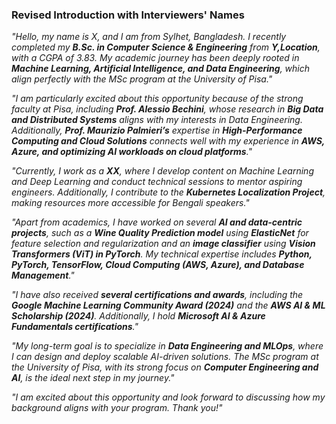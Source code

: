 ### **Revised Introduction with Interviewers' Names**  

*"Hello, my name is X, and I am from Sylhet, Bangladesh. I recently completed my **B.Sc. in Computer Science & Engineering** from **Y,Location**, with a CGPA of 3.83. My academic journey has been deeply rooted in **Machine Learning, Artificial Intelligence, and Data Engineering**, which align perfectly with the MSc program at the University of Pisa."*  

*"I am particularly excited about this opportunity because of the strong faculty at Pisa, including **Prof. Alessio Bechini**, whose research in **Big Data and Distributed Systems** aligns with my interests in Data Engineering. Additionally, **Prof. Maurizio Palmieri’s** expertise in **High-Performance Computing and Cloud Solutions** connects well with my experience in **AWS, Azure, and optimizing AI workloads on cloud platforms**."*  

*"Currently, I work as a **XX**, where I develop content on Machine Learning and Deep Learning and conduct technical sessions to mentor aspiring engineers. Additionally, I contribute to the **Kubernetes Localization Project**, making resources more accessible for Bengali speakers."*  

*"Apart from academics, I have worked on several **AI and data-centric projects**, such as a **Wine Quality Prediction model** using **ElasticNet** for feature selection and regularization and an **image classifier** using **Vision Transformers (ViT) in PyTorch**. My technical expertise includes **Python, PyTorch, TensorFlow, Cloud Computing (AWS, Azure), and Database Management**."*  

*"I have also received **several certifications and awards**, including the **Google Machine Learning Community Award (2024)** and the **AWS AI & ML Scholarship (2024)**. Additionally, I hold **Microsoft AI & Azure Fundamentals certifications**."*  

*"My long-term goal is to specialize in **Data Engineering and MLOps**, where I can design and deploy scalable AI-driven solutions. The MSc program at the University of Pisa, with its strong focus on **Computer Engineering and AI**, is the ideal next step in my journey."*  

*"I am excited about this opportunity and look forward to discussing how my background aligns with your program. Thank you!"*  
